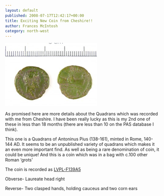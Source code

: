 ```yaml
---
layout: default
published: 2008-07-17T12:42:17+00:00
title: Exciting New Coin from Cheshire!!
author: Frances McIntosh
category: north-west
---
```



![](/files/2008/07/pay-106-300x205.jpg)

As promised here are more details about the Quadrans which was recorded with me from Cheshire. I have been really lucky as this is my 2nd one of these in less than 18 months (there are less than 10 on the PAS database I think).

This one is a Quadrans of Antoninus Pius (138-161), minted in Rome, 140-144 AD. It seems to be an unpublished variety of quadrans which makes it an even more important find. As well as being a rare denomination of coin, it could be unique! And this is a coin which was in a bag with c.100 other Roman ‘grots’

The coin is recorded as [LVPL-F139A5](https://finds.org.uk/database/artefacts/record/id/225828)

Obverse- Laureate head right

Reverse- Two clasped hands, holding cauceus and two corn ears
